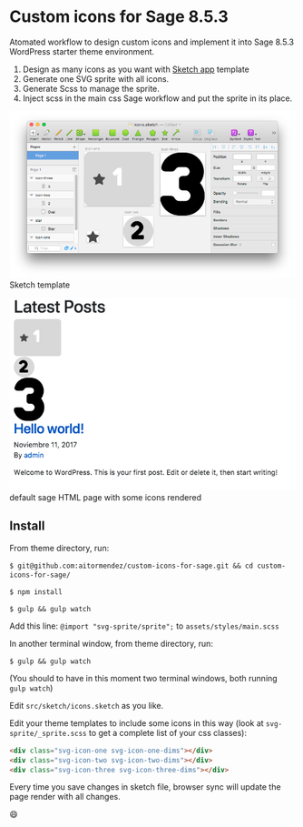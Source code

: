 # Custom icons for Sage 8.5.3

Atomated workflow to design custom icons and implement it into Sage 8.5.3 WordPress starter theme environment.

1. Design as many icons as you want with [Sketch app](https://www.sketchapp.com/) template
2. Generate one SVG sprite with all icons.
3. Generate Scss to manage the sprite.
3. Inject scss in the main css Sage workflow and put the sprite in its place.

![Sketch template](readme-img/sketch-template.png?raw=true "Title")Sketch template

![default sage HTML page with some icons rendered](readme-img/html-render.png?raw=true "Title") default sage HTML page with some icons rendered

## Install

From theme directory, run:

```
$ git@github.com:aitormendez/custom-icons-for-sage.git && cd custom-icons-for-sage/
```
```
$ npm install
```
```
$ gulp && gulp watch
```
Add this line: `@import "svg-sprite/sprite";` to `assets/styles/main.scss`

In another terminal window, from theme directory, run:

```
$ gulp && gulp watch
```

(You should to have in this moment two terminal windows, both running `gulp watch`)

Edit `src/sketch/icons.sketch` as you like.

Edit your theme templates to include some icons in this way (look at `svg-sprite/_sprite.scss` to get a complete list of your css classes):

```html
<div class="svg-icon-one svg-icon-one-dims"></div>
<div class="svg-icon-two svg-icon-two-dims"></div>
<div class="svg-icon-three svg-icon-three-dims"></div>
```
Every time you save changes in sketch file, browser sync will update the page render with all changes.

:smile:
